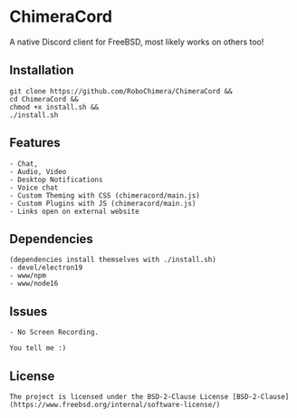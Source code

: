 # ChimeraCord
A native Discord client for FreeBSD, most likely works on others too!

## Installation
	
	git clone https://github.com/RoboChimera/ChimeraCord &&
	cd ChimeraCord &&
	chmod +x install.sh &&
	./install.sh
	
	
## Features
	- Chat,
	- Audio, Video
	- Desktop Notifications
	- Voice chat
	- Custom Theming with CSS (chimeracord/main.js)
	- Custom Plugins with JS (chimeracord/main.js)
	- Links open on external website

## Dependencies
	(dependencies install themselves with ./install.sh)
	- devel/electron19
	- www/npm
	- www/node16

## Issues
	- No Screen Recording.
	
	You tell me :)
	
## License
	The project is licensed under the BSD-2-Clause License [BSD-2-Clause](https://www.freebsd.org/internal/software-license/)

